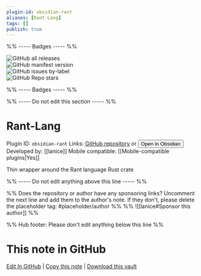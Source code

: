 ```yaml
---
plugin-id: obsidian-rant
aliases: [Rant-Lang]
tags: []
publish: true
---
```


%% ----- Badges ----- %%

![GitHub all releases](https://img.shields.io/github/downloads/lanice/obsidian-rant/total?color=573E7A&logo=github&style=for-the-badge)  
![GitHub manifest version](https://img.shields.io/github/manifest-json/v/lanice/obsidian-rant?color=573E7A&logo=github&style=for-the-badge)  
![GitHub issues by-label](https://img.shields.io/github/issues/lanice/obsidian-rant/help%20wanted?color=573E7A&logo=github&style=for-the-badge)  
![GitHub Repo stars](https://img.shields.io/github/stars/lanice/obsidian-rant?color=573E7A&logo=github&style=for-the-badge)

%% ----- Badges ----- %%

%% ----- Do not edit this section ----- %%

# Rant-Lang

Plugin ID: `obsidian-rant`
Links: [GitHub repository](https://github.com/lanice/obsidian-rant) or [<button id=HH>Open in Obsidian</button>](obsidian://show-plugin?id=obsidian-rant)
Developed by: [[lanice]]
Mobile compatible: [[Mobile-compatible plugins|Yes]]

Thin wrapper around the Rant language Rust crate

%% ----- Do not edit anything above this line ----- %%

%% Does the repository or author have any sponsoring links? Uncomment the next line and add them to the author's note. If they don't, please delete the placeholder tag: #placeholder/author %%
%% ![[lanice#Sponsor this author]] %%

%% Hub footer: Please don't edit anything below this line %%

# This note in GitHub

<span class="git-footer">[Edit In GitHub](https://github.dev/obsidian-community/obsidian-hub/blob/main/02%20-%20Community%20Expansions/02.05%20All%20Community%20Expansions/Plugins/obsidian-rant.md "git-hub-edit-note") | [Copy this note](https://raw.githubusercontent.com/obsidian-community/obsidian-hub/main/02%20-%20Community%20Expansions/02.05%20All%20Community%20Expansions/Plugins/obsidian-rant.md "git-hub-copy-note") | [Download this vault](https://github.com/obsidian-community/obsidian-hub/archive/refs/heads/main.zip "git-hub-download-vault") </span>
